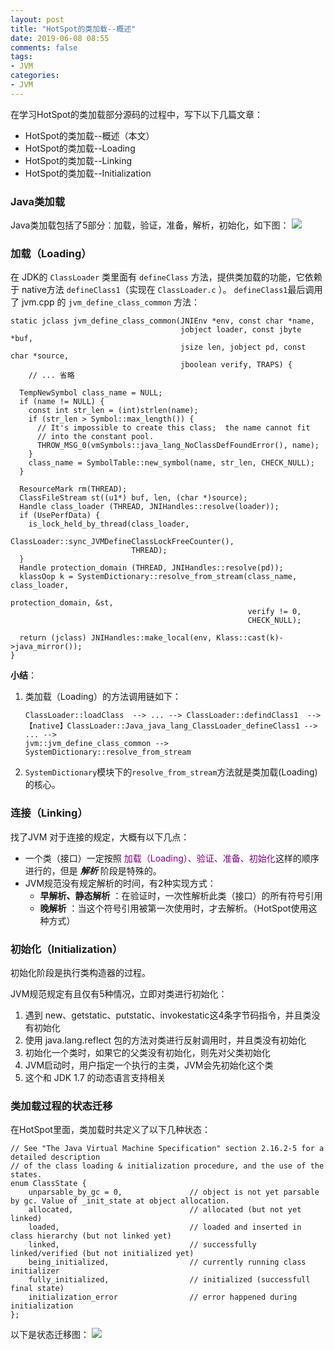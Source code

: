 ```yaml
---
layout: post
title: "HotSpot的类加载--概述"
date: 2019-06-08 08:55
comments: false
tags: 
- JVM
categories:	
- JVM
---
```


在学习HotSpot的类加载部分源码的过程中，写下以下几篇文章：
* HotSpot的类加载--概述（本文）
* HotSpot的类加载--Loading
* HotSpot的类加载--Linking
* HotSpot的类加载--Initialization


<!--more-->

### Java类加载
Java类加载包括了5部分：加载，验证，准备，解析，初始化，如下图：
![](/assets/blogImg/JVM/Class_Loading/Introduce/1.png)

### 加载（Loading）

在 JDK的 `ClassLoader` 类里面有 `defineClass` 方法，提供类加载的功能，它依赖于 native方法 `defineClass1`（实现在 `ClassLoader.c` ）。
`defineClass1`最后调用了 jvm.cpp 的 `jvm_define_class_common` 方法：
```
static jclass jvm_define_class_common(JNIEnv *env, const char *name,
                                      jobject loader, const jbyte *buf,
                                      jsize len, jobject pd, const char *source,
                                      jboolean verify, TRAPS) {
    // ... 省略
    
  TempNewSymbol class_name = NULL;
  if (name != NULL) {
    const int str_len = (int)strlen(name);
    if (str_len > Symbol::max_length()) {
      // It's impossible to create this class;  the name cannot fit
      // into the constant pool.
      THROW_MSG_0(vmSymbols::java_lang_NoClassDefFoundError(), name);
    }
    class_name = SymbolTable::new_symbol(name, str_len, CHECK_NULL);
  }
  
  ResourceMark rm(THREAD);
  ClassFileStream st((u1*) buf, len, (char *)source);
  Handle class_loader (THREAD, JNIHandles::resolve(loader));
  if (UsePerfData) {
    is_lock_held_by_thread(class_loader,
                           ClassLoader::sync_JVMDefineClassLockFreeCounter(),
                           THREAD);
  }
  Handle protection_domain (THREAD, JNIHandles::resolve(pd));
  klassOop k = SystemDictionary::resolve_from_stream(class_name, class_loader,
                                                     protection_domain, &st,
                                                     verify != 0,
                                                     CHECK_NULL);
                                      
  return (jclass) JNIHandles::make_local(env, Klass::cast(k)->java_mirror());
}                                      
```

**小结**：
1. 类加载（Loading）的方法调用链如下：
    ```
    ClassLoader::loadClass  --> ... --> ClassLoader::defindClass1  -->
    【native】ClassLoader::Java_java_lang_ClassLoader_defineClass1 --> ... -->
    jvm::jvm_define_class_common --> SystemDictionary::resolve_from_stream
    ```
2. `SystemDictionary`模块下的`resolve_from_stream`方法就是类加载(Loading)的核心。



### 连接（Linking）

找了JVM 对于连接的规定，大概有以下几点：
* 一个类（接口）一定按照 <font color=purple>加载（Loading）、验证、准备、初始化</font>这样的顺序进行的，但是 ***解析*** 阶段是特殊的。
* JVM规范没有规定解析的时间，有2种实现方式：
  * **早解析、静态解析** ：在验证时，一次性解析此类（接口）的所有符号引用
  * **晚解析** ：当这个符号引用被第一次使用时，才去解析。（HotSpot使用这种方式）



### 初始化（Initialization）
初始化阶段是执行类构造器的过程。

JVM规范规定有且仅有5种情况，立即对类进行初始化：
1. 遇到 new、getstatic、putstatic、invokestatic这4条字节码指令，并且类没有初始化
2. 使用 java.lang.reflect 包的方法对类进行反射调用时，并且类没有初始化
3. 初始化一个类时，如果它的父类没有初始化，则先对父类初始化
4. JVM启动时，用户指定一个执行的主类，JVM会先初始化这个类
5. 这个和 JDK 1.7 的动态语言支持相关




### 类加载过程的状态迁移

在HotSpot里面，类加载时共定义了以下几种状态：
```
// See "The Java Virtual Machine Specification" section 2.16.2-5 for a detailed description
// of the class loading & initialization procedure, and the use of the states.
enum ClassState {
    unparsable_by_gc = 0,               // object is not yet parsable by gc. Value of _init_state at object allocation.
    allocated,                          // allocated (but not yet linked)
    loaded,                             // loaded and inserted in class hierarchy (but not linked yet)
    linked,                             // successfully linked/verified (but not initialized yet)
    being_initialized,                  // currently running class initializer
    fully_initialized,                  // initialized (successfull final state)
    initialization_error                // error happened during initialization
};
```

以下是状态迁移图：
![](/assets/blogImg/JVM/Class_Loading/Introduce/2.png)






